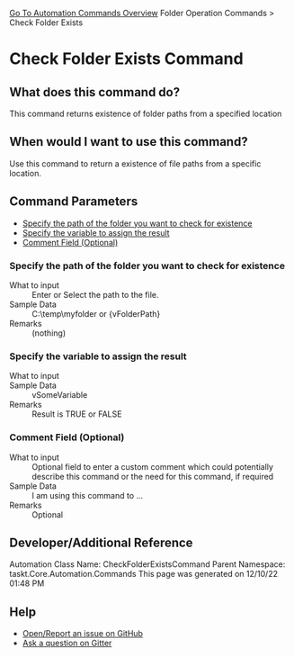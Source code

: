 <!--TITLE: Check Folder Exists Command -->
<!-- SUBTITLE: a command in the Folder Operation Commands group. -->
[Go To Automation Commands Overview](/automation-commands.md)
Folder Operation Commands &gt; Check Folder Exists


# Check Folder Exists Command


## What does this command do?
This command returns existence of folder paths from a specified location


## When would I want to use this command?
Use this command to return a existence of file paths from a specific location.


## Command Parameters
- [Specify the path of the folder you want to check for existence](#param_0)
- [Specify the variable to assign the result](#param_1)
- [Comment Field (Optional)](#param_2)


<a id="param_0"></a>
### Specify the path of the folder you want to check for existence


<dl>
<dt>What to input</dt><dd>Enter or Select the path to the file.</dd>
<dt>Sample Data</dt><dd>C:\temp\myfolder or {vFolderPath}</dd>
<dt>Remarks</dt><dd>(nothing)</dd>
</dl>




<a id="param_1"></a>
### Specify the variable to assign the result


<dl>
<dt>What to input</dt><dd></dd>
<dt>Sample Data</dt><dd>vSomeVariable</dd>
<dt>Remarks</dt><dd>Result is TRUE or FALSE</dd>
</dl>




<a id="param_2"></a>
### Comment Field (Optional)


<dl>
<dt>What to input</dt><dd>Optional field to enter a custom comment which could potentially describe this command or the need for this command, if required</dd>
<dt>Sample Data</dt><dd>I am using this command to ...</dd>
<dt>Remarks</dt><dd>Optional</dd>
</dl>




## Developer/Additional Reference
Automation Class Name: CheckFolderExistsCommand
Parent Namespace: taskt.Core.Automation.Commands
This page was generated on 12/10/22 01:48 PM


## Help
- [Open/Report an issue on GitHub](https://github.com/rcktrncn/taskt/issues/new)
- [Ask a question on Gitter](https://gitter.im/taskt-rpa/Lobby)
